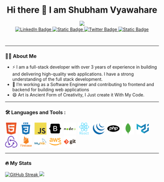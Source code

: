 <h1 align="center" color="blue">Hi there 👋 I am Shubham Vyawahare</h1>
<div id="header" align="center" >
  <img src="https://shubhamvv611.github.io/Portfolio-Shubhamvv611/img/cartoon-trans.png" width="100"  />
  <div id="badges">
  <a href="https://www.linkedin.com/in/shubhamvv611/">
    <img src="https://img.shields.io/badge/LinkedIn-blue?style=for-the-badge&logo=linkedin&logoColor=whit" alt="LinkedIn Badge"/>
  </a>
    <a href="https://www.dompsc.com/">
    <img alt="Static Badge" src="https://img.shields.io/badge/DoMpsc-blue?style=for-the-badge&logo=portfolio&label=Founder&color=Green&link=https%3A%2F%2Fwww.dompsc.com%2F" alt="dompsc">

  </a>

  <a href="https://twitter.com/shubhamvv611">
    <img src="https://img.shields.io/badge/Twitter-blue?style=for-the-badge&logo=twitter&logoColor=white" alt="Twitter Badge"/>
  </a>
  <a href="https://shubhamvv611.github.io/Portfolio-Shubhamvv611/">
<img alt="Static Badge" src="https://img.shields.io/badge/Portfolio-red?style=for-the-badge&logo=link&logoColor=white&labelColor=red&color=red&link=https%3A%2F%2Fshubhamvv611.github.io%2FPortfolio-Shubhamvv611%2F"></a>
</div>
<p><img src="https://komarev.com/ghpvc/?username=shubhamvv611&style=for-the-badge&color=orange" alt=""/></p>
</div>

---
### :man_technologist: About Me 
- :zap: I am a full-stack developer with over 3 years of experience in building and delivering high-quality web applications. I have a strong understanding of the full stack development.
-  🤔 I’m working as a Software Engineer and contributing to frontend and backend for building web applications
-  😄  Art is Ancient Form of Creativity, I Just create it With My Code. 
---
### :hammer_and_wrench: Languages and Tools :
<div>
    <img src="https://github.com/devicons/devicon/blob/master/icons/html5/html5-original.svg" title="HTML5" alt="HTML" width="40" height="40"/>&nbsp;
    <img src="https://github.com/devicons/devicon/blob/master/icons/css3/css3-plain-wordmark.svg"  title="CSS3" alt="CSS" width="40" height="40"/>&nbsp;
    <img src="https://github.com/devicons/devicon/blob/master/icons/javascript/javascript-original.svg" title="JavaScript" alt="JavaScript" width="40" height="40"/>&nbsp
      <img src="https://github.com/devicons/devicon/blob/master/icons/bootstrap/bootstrap-plain.svg" title="Bootstrap" alt="Bootstrap" width="40" height="40"/>&nbsp  
  <img src="https://github.com/devicons/devicon/blob/master/icons/nodejs/nodejs-original-wordmark.svg" title="NodeJS" alt="NodeJS" width="40" height="40"/>&nbsp;
  <img src="https://github.com/devicons/devicon/blob/master/icons/react/react-original-wordmark.svg" title="React" alt="React" width="40" height="40"/>&nbsp;
    <img src="https://github.com/devicons/devicon/blob/master/icons/jquery/jquery-plain.svg" title="React" alt="React" width="40" height="40"/>&nbsp;  
    <img src="https://github.com/devicons/devicon/blob/master/icons/php/php-plain.svg" title="PHP" alt="PHP" width="40" height="40"/>&nbsp;
      <img src="https://github.com/devicons/devicon/blob/master/icons/mongodb/mongodb-plain.svg" title="MongoDb" alt="MongoDB" width="40" height="40"/>&nbsp;
  <img src="https://github.com/devicons/devicon/blob/master/icons/materialui/materialui-original.svg" title="Material UI" alt="Material UI" width="40" height="40"/>&nbsp;
  <img src="https://github.com/devicons/devicon/blob/master/icons/redux/redux-original.svg" title="Redux" alt="Redux " width="40" height="40"/>&nbsp;
  <img src="https://github.com/devicons/devicon/blob/master/icons/firebase/firebase-plain-wordmark.svg" title="Firebase" alt="Firebase" width="40" height="40"/>&nbsp;
  <img src="https://github.com/devicons/devicon/blob/master/icons/mysql/mysql-original-wordmark.svg" title="MySQL"  alt="MySQL" width="40" height="40"/>&nbsp;
  <img src="https://github.com/devicons/devicon/blob/master/icons/amazonwebservices/amazonwebservices-plain-wordmark.svg" title="AWS" alt="AWS" width="40" height="40"/>&nbsp;
  <img src="https://github.com/devicons/devicon/blob/master/icons/git/git-original-wordmark.svg" title="Git" **alt="Git" width="40" height="40"/>
</div>

---

### :fire: My Stats 
<a href="https://git.io/streak-stats">
    <img  src="https://github-readme-streak-stats.herokuapp.com?user=shubhamvv611&theme=github-dark-blue&hide_border=true&border_radius=15&date_format=M%20j%5B%2C%20Y%5D&card_width=600"       alt="GitHub Streak" />
</a>
<a href="https://github.com/shubhamvv611/convoychat">
  <img src="https://github-readme-stats.vercel.app/api/top-langs?username=shubhamvv611&theme=github-dark-blue&hide_border=true&border_radius=15&langs_count=8&card_width=400" />
</a>



  
<!--
**shubhamvv611/shubhamvv611** is a ✨ _special_ ✨ repository because its `README.md` (this file) appears on your GitHub profile.

Here are some ideas to get you started:

- 🔭 I’m currently working on ...
- 🌱 I’m currently learning ...
- 👯 I’m looking to collaborate on ...
- 🤔 I’m looking for help with ...
- 💬 Ask me about ...
- 📫 How to reach me: ...
- 😄 Pronouns: ...
- ⚡ Fun fact: ...
-->

